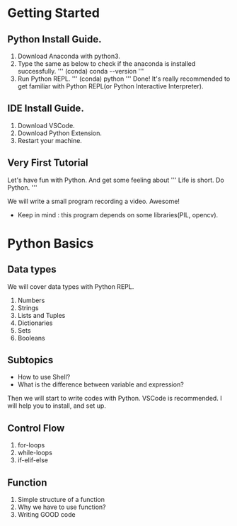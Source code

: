 # Getting Started

## Python Install Guide.

1. Download Anaconda with python3.
2. Type the same as below to check if the anaconda is installed successfully.
'''
(conda) conda --version
'''
3. Run Python REPL.
'''
(conda) python
'''
Done! It's really recommended to get familiar with Python REPL(or Python Interactive Interpreter).

## IDE Install Guide.

1. Download VSCode.
2. Download Python Extension.
3. Restart your machine.

## Very First Tutorial

Let's have fun with Python. And get some feeling about
'''
Life is short. Do Python.
'''

We will write a small program recording a video. Awesome!
* Keep in mind : this program depends on some libraries(PIL, opencv).


# Python Basics

## Data types

We will cover data types with Python REPL.

1. Numbers
2. Strings
3. Lists and Tuples
4. Dictionaries
5. Sets
6. Booleans

## Subtopics

* How to use Shell?
* What is the difference between variable and expression?


Then we will start to write codes with Python.
VSCode is recommended. I will help you to install, and set up.

## Control Flow
1. for-loops
2. while-loops
3. if-elif-else

## Function
1. Simple structure of a function
2. Why we have to use function?
3. Writing GOOD code
